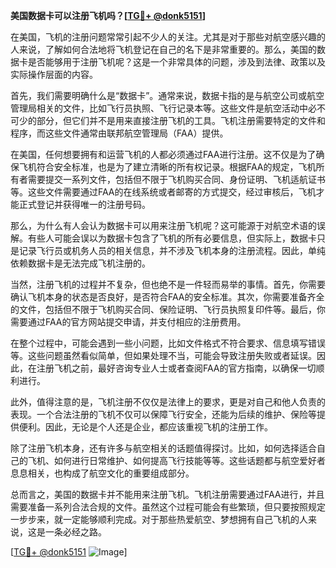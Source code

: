**美国数据卡可以注册飞机吗？[[TG💪+ @donk5151](https://t.me/s/donk5151)]**

在美国，飞机的注册问题常常引起不少人的关注。尤其是对于那些对航空感兴趣的人来说，了解如何合法地将飞机登记在自己的名下是非常重要的。那么，美国的数据卡是否能够用于注册飞机呢？这是一个非常具体的问题，涉及到法律、政策以及实际操作层面的内容。

首先，我们需要明确什么是“数据卡”。通常来说，数据卡指的是与航空公司或航空管理局相关的文件，比如飞行员执照、飞行记录本等。这些文件是航空活动中必不可少的部分，但它们并不是用来直接注册飞机的工具。飞机注册需要特定的文件和程序，而这些文件通常由联邦航空管理局（FAA）提供。

在美国，任何想要拥有和运营飞机的人都必须通过FAA进行注册。这不仅是为了确保飞机符合安全标准，也是为了建立清晰的所有权记录。根据FAA的规定，飞机所有者需要提交一系列文件，包括但不限于飞机购买合同、身份证明、飞机适航证书等。这些文件需要通过FAA的在线系统或者邮寄的方式提交，经过审核后，飞机才能正式登记并获得唯一的注册号码。

那么，为什么有人会认为数据卡可以用来注册飞机呢？这可能源于对航空术语的误解。有些人可能会误以为数据卡包含了飞机的所有必要信息，但实际上，数据卡只是记录飞行员或机务人员的相关信息，并不涉及飞机本身的注册流程。因此，单纯依赖数据卡是无法完成飞机注册的。

当然，注册飞机的过程并不复杂，但也绝不是一件轻而易举的事情。首先，你需要确认飞机本身的状态是否良好，是否符合FAA的安全标准。其次，你需要准备齐全的文件，包括但不限于飞机购买合同、保险证明、飞行员执照复印件等。最后，你需要通过FAA的官方网站提交申请，并支付相应的注册费用。

在整个过程中，可能会遇到一些小问题，比如文件格式不符合要求、信息填写错误等。这些问题虽然看似简单，但如果处理不当，可能会导致注册失败或者延误。因此，在注册飞机之前，最好咨询专业人士或者查阅FAA的官方指南，以确保一切顺利进行。

此外，值得注意的是，飞机注册不仅仅是法律上的要求，更是对自己和他人负责的表现。一个合法注册的飞机不仅可以保障飞行安全，还能为后续的维护、保险等提供便利。因此，无论是个人还是企业，都应该重视飞机的注册工作。

除了注册飞机本身，还有许多与航空相关的话题值得探讨。比如，如何选择适合自己的飞机、如何进行日常维护、如何提高飞行技能等等。这些话题都与航空爱好者息息相关，也构成了航空文化的重要组成部分。

总而言之，美国的数据卡并不能用来注册飞机。飞机注册需要通过FAA进行，并且需要准备一系列合法合规的文件。虽然这个过程可能会有些繁琐，但只要按照规定一步步来，就一定能够顺利完成。对于那些热爱航空、梦想拥有自己飞机的人来说，这是一条必经之路。

[[TG💪+ @donk5151](https://t.me/s/donk5151) ![Image](https://i.postimg.cc/rwNCRYN7/Snipaste-2025-04-30-17-27-05.png)]